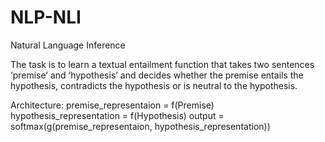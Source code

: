 # NLP-NLI


Natural Language Inference

The task is to learn a textual entailment function that takes two sentences ‘premise’ and ‘hypothesis’ and decides whether the premise entails the hypothesis, contradicts the hypothesis or is neutral to the hypothesis.

Architecture:
premise_representaion = f(Premise)
hypothesis_representation = f(Hypothesis)
output = softmax(g(premise_representaion, hypothesis_representation))
